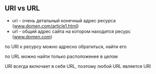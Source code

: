 
## URI vs URL

- uri - очень детальный конечный адрес ресурса (www.domen.com/article1.html)
- url - общий адрес сайта на котором находится ресурс (www.domen.com)

по URI к ресурсу можно адресно обратиться, найти его

по URL можно найти только расположение в целом

URI всегда включает в себя URL, поэтому любой URL является URI